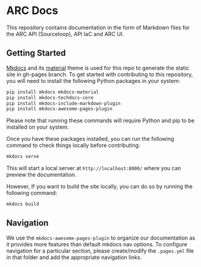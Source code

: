 
# ARC Docs

This repository contains documentation in the form of Markdown files for the ARC API (Sourceloop), API IaC and ARC UI.

## Getting Started

[Mkdocs](https://www.mkdocs.org/) and its [material](https://squidfunk.github.io/mkdocs-material/getting-started/) theme is used for this repo to generate the static site in gh-pages branch.
To get started with contributing to this repository, you will need to install the following Python packages in your system:

```sh
pip install mkdocs mkdocs-material
pip install mkdocs-techdocs-core
pip install mkdocs-include-markdown-plugin
pip install mkdocs-awesome-pages-plugin
```

Please note that running these commands will require Python and pip to be installed on your system.

Once you have these packages installed, you can run the following command to check things locally before contributing:

```sh
mkdocs serve
```

This will start a local server at `http://localhost:8000/` where you can preview the documentation.

However, If you want to build the site locally, you can do so by running the following command:

```sh
mkdocs build
```

## Navigation

We use the `mkdocs-awesome-pages-plugin` to organize our documentation as it provides more features than default mkdocs nav options. To configure navigation for a particular section, please create/modify the `.pages.yml` file in that folder and add the appropriate navigation links.

